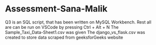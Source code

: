 # Assessment-Sana-Malik
Q3 is an SQL script, that has been written on MySQL Workbench.
Rest all are can be run on VSCode by pressing Ctrl + Alt + N
The Sample_Taxi_Data-Sheet1.csv was given
The django_vs_flask.csv was created to store data scraped from geeksforGeeks website
